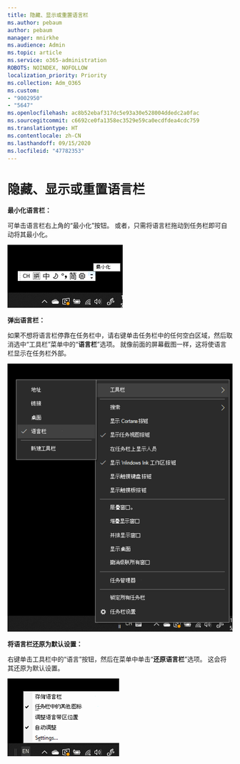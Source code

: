 ```yaml
---
title: 隐藏、显示或重置语言栏
ms.author: pebaum
author: pebaum
manager: mnirkhe
ms.audience: Admin
ms.topic: article
ms.service: o365-administration
ROBOTS: NOINDEX, NOFOLLOW
localization_priority: Priority
ms.collection: Adm_O365
ms.custom:
- "9002950"
- "5647"
ms.openlocfilehash: ac8b52ebaf317dc5e93a30e528004ddedc2a0fac
ms.sourcegitcommit: c6692ce0fa1358ec3529e59ca0ecdfdea4cdc759
ms.translationtype: HT
ms.contentlocale: zh-CN
ms.lasthandoff: 09/15/2020
ms.locfileid: "47782353"
---
```

# <a name="hide-display-or-reset-the-language-bar"></a>隐藏、显示或重置语言栏

**最小化语言栏：**

可单击语言栏右上角的“最小化”按钮。 或者，只需将语言栏拖动到任务栏即可自动将其最小化。

![最小化语言栏](media/minimize-language-bar.png)

**弹出语言栏：**

如果不想将语言栏停靠在任务栏中，请右键单击任务栏中的任何空白区域，然后取消选中“工具栏”菜单中的“**语言栏**”选项。 就像前面的屏幕截图一样，这将使语言栏显示在任务栏外部。

![弹出语言栏](media/pop-out-language-bar.png)

**将语言栏还原为默认设置：**

右键单击工具栏中的“语言”按钮，然后在菜单中单击“**还原语言栏**”选项。 这会将其还原为默认设置。

![还原语言栏](media/restore-language-bar.png)
